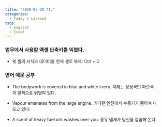 ```yaml
---
title: "2020-03-28 TIL"
categories:
  - Today I Learned
tags:
  - English
  - Excel
---
```


### 업무에서 사용할 엑셀 단축키를 익혔다.
  - 윗 셀의 서식과 데이터를 현재 셀로 복제: Ctrl + D

### 영어 예문 공부
  - The bodywork is covered in blue and white livery.
    차체는 상징색인 파란색과 흰색으로 뒤덮여 있다.
    
  - Vapour emanates from the large engine.
    커다란 엔진에서 수증기가 뿜어져 나오고 있다.
    
  - A scent of heavy fuel oils washes over you.
    중유 냄새가 당신을 엄습해 온다.
  
